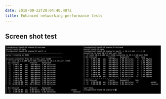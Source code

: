 ```yaml
---
date: 2018-09-22T20:04:40.407Z
title: Enhanced networking performance tests
---
```


## Screen shot test

<img class="special-img-class" src="../../static/images/enhanced_networking/t3-nano-iperf3.png" />